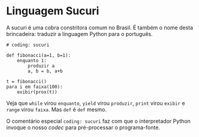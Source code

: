 # Linguagem Sucuri

A sucuri é uma cobra constritora comum no Brasil. É também o nome desta brincadeira: traduzir a linguagem Python para o português.

```
# coding: sucuri

def fibonacci(a=1, b=1): 
    enquanto 1: 
        produzir a 
        a, b = b, a+b

t = fibonacci()
para i em faixa(100): 
    exibir(prox(t))
```

Veja que `while` virou `enquanto`, `yield` virou `produzir`, `print` virou `exibir` e `range` virou `faixa`. Mas `def` é `def` mesmo.

O comentário especial `coding: sucuri` faz com que o interpretador Python invoque o nosso *codec* para pré-processar o programa-fonte.

